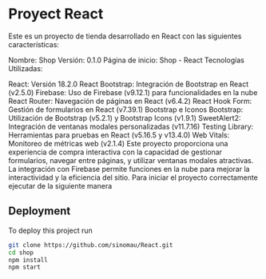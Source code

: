 
# Proyect React

Este es un proyecto de tienda desarrollado en React con las siguientes características:

Nombre: Shop
Versión: 0.1.0
Página de inicio: Shop - React
Tecnologías Utilizadas:

React: Versión 18.2.0
React Bootstrap: Integración de Bootstrap en React (v2.5.0)
Firebase: Uso de Firebase (v9.12.1) para funcionalidades en la nube
React Router: Navegación de páginas en React (v6.4.2)
React Hook Form: Gestión de formularios en React (v7.39.1)
Bootstrap e Iconos Bootstrap: Utilización de Bootstrap (v5.2.1) y Bootstrap Icons (v1.9.1)
SweetAlert2: Integración de ventanas modales personalizadas (v11.7.16)
Testing Library: Herramientas para pruebas en React (v5.16.5 y v13.4.0)
Web Vitals: Monitoreo de métricas web (v2.1.4)
Este proyecto proporciona una experiencia de compra interactiva con la capacidad de gestionar formularios, navegar entre páginas, y utilizar ventanas modales atractivas. La integración con Firebase permite funciones en la nube para mejorar la interactividad y la eficiencia del sitio.
Para iniciar el proyecto correctamente ejecutar de la siguiente manera




## Deployment

To deploy this project run

```bash
git clone https://github.com/sinomau/React.git
cd shop 
npm install
npm start
```

